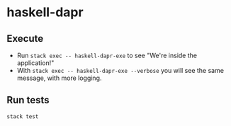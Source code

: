# haskell-dapr

## Execute

* Run `stack exec -- haskell-dapr-exe` to see "We're inside the application!"
* With `stack exec -- haskell-dapr-exe --verbose` you will see the same message, with more logging.

## Run tests

`stack test`
